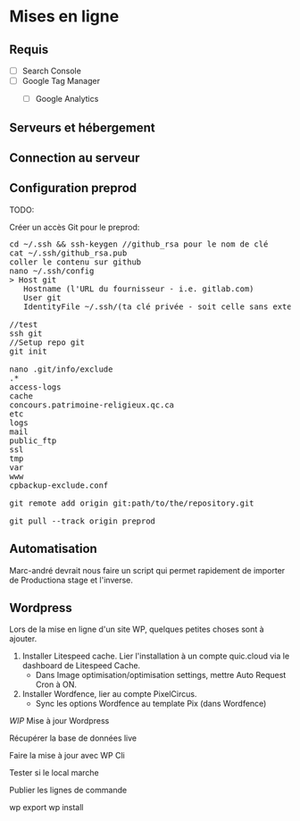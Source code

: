 # Mises en ligne

## Requis

- [ ] Search Console
- [ ] Google Tag Manager
   - [ ] Google Analytics


## Serveurs et hébergement

## Connection au serveur

## Configuration preprod

TODO:

Créer un accès Git pour le preprod: 
<pre>
cd ~/.ssh && ssh-keygen //github_rsa pour le nom de clé 
cat ~/.ssh/github_rsa.pub
coller le contenu sur github
nano ~/.ssh/config
> Host git
   Hostname (l'URL du fournisseur - i.e. gitlab.com)
   User git
   IdentityFile ~/.ssh/(ta clé privée - soit celle sans extension)

//test 
ssh git
//Setup repo git
git init

nano .git/info/exclude
.*
access-logs
cache
concours.patrimoine-religieux.qc.ca
etc
logs
mail
public_ftp
ssl
tmp
var
www
cpbackup-exclude.conf

git remote add origin git:path/to/the/repository.git

git pull --track origin preprod
</pre>

## Automatisation

Marc-andré devrait nous faire un script qui permet rapidement de importer de Productiona stage et l'inverse.

## Wordpress

Lors de la mise en ligne d'un site WP, quelques petites choses sont à ajouter.

1. Installer Litespeed cache. Lier l'installation à un compte quic.cloud via le dashboard de Litespeed Cache.
    - Dans Image optimisation/optimisation settings, mettre Auto Request Cron à ON.
2. Installer Wordfence, lier au compte PixelCircus.
    - Sync les options Wordfence au template Pix (dans Wordfence)

_WIP_
Mise à jour Wordpress

Récupérer la base de données live

Faire la mise à jour avec WP Cli

Tester si le local marche

Publier les lignes de commande

wp export
wp install

